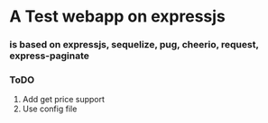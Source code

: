 # A Test webapp on expressjs

### is based on expressjs, sequelize, pug, cheerio, request, express-paginate

### ToDO
1. Add get price support
2. Use config file
